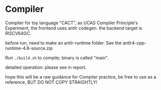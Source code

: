 # Compiler

Compiler for toy language "CACT", as UCAS Compiler Principle's Experiment, the frontend uses antlr codegen. the backend target is RISCV64GC.

before run, need to make an antlr-runtime folder. See the antlr4-cpp-runtime-4.8-source.zip

Run `./build.sh` to compile; binary is called "main".

detailed operation: please see in report.

hope this will be a raw guidance for Compiler practice, be free to use as a reference, BUT DO NOT COPY STRAIGHTLY!
